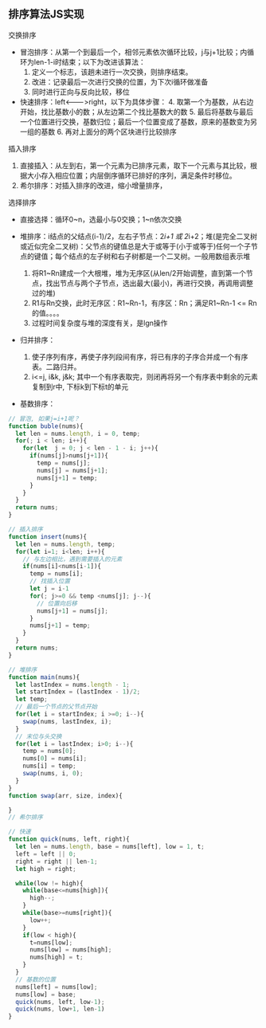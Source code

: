 ## 排序算法JS实现

交换排序

+ 冒泡排序：从第一个到最后一个，相邻元素依次循环比较，j与j+1比较；内循环为len-1-i时结束；以下为改进该算法：
  1. 定义一个标志，该趟未进行一次交换，则排序结束。
  2. 改进：记录最后一次进行交换的位置，为下次i循环做准备
  3. 同时进行正向与反向比较，移位
+ 快速排序：left<--->right，以下为具体步骤：
  4. 取第一个为基数，从右边开始，找比基数小的数；从左边第二个找比基数大的数
  5. 最后将基数与最后一个位置进行交换，基数归位；最后一个位置变成了基数，原来的基数变为另一组的基数
  6. 再对上面分的两个区块进行比较排序


插入排序

1. 直接插入：从左到右，第一个元素为已排序元素，取下一个元素与其比较，根据大小存入相应位置；内层倒序循环已排好的序列，满足条件时移位。
2. 希尔排序：对插入排序的改进，缩小增量排序，

选择排序

+ 直接选择：循环0~n，选最小与0交换；1~n依次交换
+ 堆排序：i结点的父结点(i-1)/2，左右子节点：2*i+1 或 2*i+2；堆(是完全二叉树或近似完全二叉树)：父节点的键值总是大于或等于(小于或等于)任何一个子节点的键值；每个结点的左子树和右子树都是一个二叉树。一般用数组表示堆
  1. 将R1~Rn建成一个大根堆，堆为无序区(从len/2开始调整，直到第一个节点，找出节点与两个子节点，选出最大(最小)，再进行交换，再调用调整过的堆)
  2. R1与Rn交换，此时无序区：R1~Rn-1，有序区：Rn；满足R1~Rn-1 <= Rn的值。。。。
  3. 过程时间复杂度与堆的深度有关，是lgn操作

+ 归并排序：
  1. 使子序列有序，再使子序列段间有序，将已有序的子序合并成一个有序表。二路归并。
  2. i<=j, i&k, j&k; 其中一个有序表取完，则闭再将另一个有序表中剩余的元素复制到r中, 下标k到下标t的单元

+ 基数排序：

```js
// 冒泡, 如果j=i+1呢？
function buble(nums){
  let len = nums.length, i = 0, temp;
  for(; i < len; i++){
    for(let  j = 0; j < len - 1 - i; j++){
      if(nums[j]>nums[j+1]){
        temp = nums[j];
        nums[j] = nums[j+1];
        nums[j+1] = temp;
      }
    }
  }
  return nums;
}

// 插入排序
function insert(nums){
  let len = nums.length, temp;
  for(let i=1; i<len; i++){
    // 与左边相比，遇到需要插入的元素
    if(nums[i]<nums[i-1]){
      temp = nums[i];
      // 找插入位置
      let j = i-1
      for(; j>=0 && temp <nums[j]; j--){
        // 位置向后移
        nums[j+1] = nums[j];
      }
      nums[j+1] = temp;
    }
  }
  return nums;
}

// 堆排序
function main(nums){
  let lastIndex = nums.length - 1;
  let startIndex = (lastIndex - 1)/2;
  let temp;
  // 最后一个节点的父节点开始
  for(let i = startIndex; i >=0; i--){
    swap(nums, lastIndex, i);
  }
  // 末位与头交换
  for(let i = lastIndex; i>0; i--){
    temp = nums[0];
    nums[0] = nums[i];
    nums[i] = temp;
    swap(nums, i, 0);
  }
}
function swap(arr, size, index){

}
// 希尔排序

```

```js
// 快速
function quick(nums, left, right){
  let len = nums.length, base = nums[left], low = 1, t;
  left = left || 0;
  right = right || len-1;
  let high = right;

  while(low != high){
    while(base<=nums[high]){
      high--;
    }
    while(base>=nums[right]){
      low++;
    }
    if(low < high){
      t=nums[low];
      nums[low] = nums[high];
      nums[high] = t;
    }
  }
  // 基数的位置
  nums[left] = nums[low];
  nums[low] = base;
  quick(nums, left, low-1);
  quick(nums, low+1, len-1)
}
```

